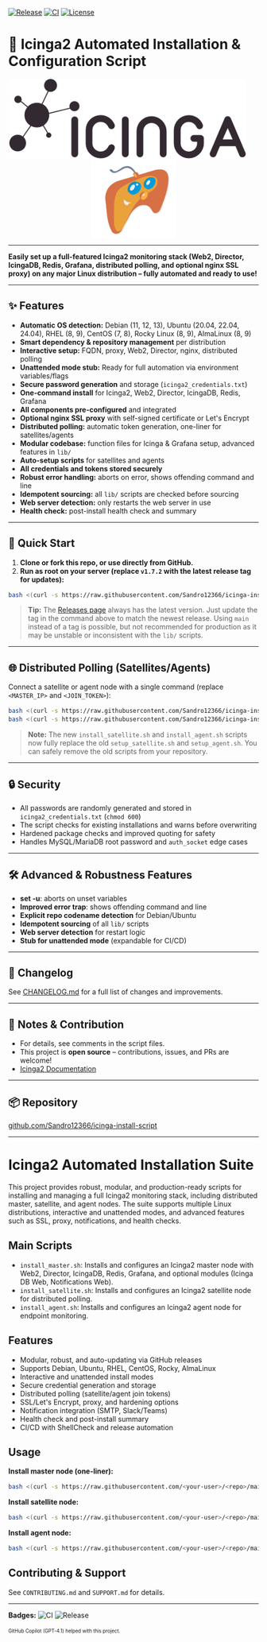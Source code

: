 [![Release](https://img.shields.io/github/v/release/Sandro12366/icinga-install-script?style=flat-square)](https://github.com/Sandro12366/icinga-install-script/releases)
[![CI](https://github.com/Sandro12366/icinga-install-script/actions/workflows/ci.yml/badge.svg)](https://github.com/Sandro12366/icinga-install-script/actions)
[![License](https://img.shields.io/github/license/Sandro12366/icinga-install-script?style=flat-square)](LICENSE)

# 🚀 Icinga2 Automated Installation & Configuration Script

<p align="center">
  <picture style="display:inline-block; vertical-align:middle;">
    <source srcset="media/icinga-logo-invert-screen-export-small.png" media="(prefers-color-scheme: dark)">
    <img alt="Icinga2 Logo" src="media/icinga-logo-screen-export-small.png" height="160" style="display:inline-block; vertical-align:middle; margin-right:24px;">
  </picture>
  <span style="pointer-events:none;">
    <img alt="SanLinAT Logo" src="media/logo-nobackround_orig.png" height="160" style="display:inline-block; vertical-align:middle;">
  </span>
</p>

---

**Easily set up a full-featured Icinga2 monitoring stack (Web2, Director, IcingaDB, Redis, Grafana, distributed polling, and optional nginx SSL proxy) on any major Linux distribution – fully automated and ready to use!**

---

## ✨ Features

- **Automatic OS detection:** Debian (11, 12, 13), Ubuntu (20.04, 22.04, 24.04), RHEL (8, 9), CentOS (7, 8), Rocky Linux (8, 9), AlmaLinux (8, 9)
- **Smart dependency & repository management** per distribution
- **Interactive setup:** FQDN, proxy, Web2, Director, nginx, distributed polling
- **Unattended mode stub:** Ready for full automation via environment variables/flags
- **Secure password generation** and storage (`icinga2_credentials.txt`)
- **One-command install** for Icinga2, Web2, Director, IcingaDB, Redis, Grafana
- **All components pre-configured** and integrated
- **Optional nginx SSL proxy** with self-signed certificate or Let's Encrypt
- **Distributed polling:** automatic token generation, one-liner for satellites/agents
- **Modular codebase:** function files for Icinga & Grafana setup, advanced features in `lib/`
- **Auto-setup scripts** for satellites and agents
- **All credentials and tokens stored securely**
- **Robust error handling:** aborts on error, shows offending command and line
- **Idempotent sourcing:** all `lib/` scripts are checked before sourcing
- **Web server detection:** only restarts the web server in use
- **Health check:** post-install health check and summary

---

## 🚦 Quick Start

1. **Clone or fork this repo, or use directly from GitHub.**
2. **Run as root on your server (replace `v1.7.2` with the latest release tag for updates):**

```sh
bash <(curl -s https://raw.githubusercontent.com/Sandro12366/icinga-install-script/v1.7.2/install_master.sh)
```

> **Tip:** The [Releases page](https://github.com/Sandro12366/icinga-install-script/releases) always has the latest version. Just update the tag in the command above to match the newest release. Using `main` instead of a tag is possible, but not recommended for production as it may be unstable or inconsistent with the `lib/` scripts.

---

## 🌐 Distributed Polling (Satellites/Agents)

Connect a satellite or agent node with a single command (replace `<MASTER_IP>` and `<JOIN_TOKEN>`):

```sh
bash <(curl -s https://raw.githubusercontent.com/Sandro12366/icinga-install-script/v1.7.2/install_satellite.sh) <MASTER_IP> <JOIN_TOKEN>
bash <(curl -s https://raw.githubusercontent.com/Sandro12366/icinga-install-script/v1.7.2/install_agent.sh) <MASTER_IP> <JOIN_TOKEN>
```

> **Note:** The new `install_satellite.sh` and `install_agent.sh` scripts now fully replace the old `setup_satellite.sh` and `setup_agent.sh`. You can safely remove the old scripts from your repository.

---

## 🔒 Security

- All passwords are randomly generated and stored in `icinga2_credentials.txt` (`chmod 600`)
- The script checks for existing installations and warns before overwriting
- Hardened package checks and improved quoting for safety
- Handles MySQL/MariaDB root password and `auth_socket` edge cases

---

## 🛠️ Advanced & Robustness Features

- **set -u**: aborts on unset variables
- **Improved error trap**: shows offending command and line
- **Explicit repo codename detection** for Debian/Ubuntu
- **Idempotent sourcing** of all `lib/` scripts
- **Web server detection** for restart logic
- **Stub for unattended mode** (expandable for CI/CD)

---

## 📝 Changelog

See [CHANGELOG.md](CHANGELOG.md) for a full list of changes and improvements.

---

## 📝 Notes & Contribution

- For details, see comments in the script files.
- This project is **open source** – contributions, issues, and PRs are welcome!
- [Icinga2 Documentation](https://icinga.com/docs/)

---

## 📦 Repository

[github.com/Sandro12366/icinga-install-script](https://github.com/Sandro12366/icinga-install-script)

---

# Icinga2 Automated Installation Suite

This project provides robust, modular, and production-ready scripts for installing and managing a full Icinga2 monitoring stack, including distributed master, satellite, and agent nodes. The suite supports multiple Linux distributions, interactive and unattended modes, and advanced features such as SSL, proxy, notifications, and health checks.

## Main Scripts

- `install_master.sh`: Installs and configures an Icinga2 master node with Web2, Director, IcingaDB, Redis, Grafana, and optional modules (Icinga DB Web, Notifications Web).
- `install_satellite.sh`: Installs and configures an Icinga2 satellite node for distributed polling.
- `install_agent.sh`: Installs and configures an Icinga2 agent node for endpoint monitoring.

## Features
- Modular, robust, and auto-updating via GitHub releases
- Supports Debian, Ubuntu, RHEL, CentOS, Rocky, AlmaLinux
- Interactive and unattended install modes
- Secure credential generation and storage
- Distributed polling (satellite/agent join tokens)
- SSL/Let's Encrypt, proxy, and hardening options
- Notification integration (SMTP, Slack/Teams)
- Health check and post-install summary
- CI/CD with ShellCheck and release automation

## Usage

**Install master node (one-liner):**
```bash
bash <(curl -s https://raw.githubusercontent.com/<your-user>/<repo>/main/install_master.sh)
```

**Install satellite node:**
```bash
bash <(curl -s https://raw.githubusercontent.com/<your-user>/<repo>/main/install_satellite.sh) <MASTER_IP> <JOIN_TOKEN>
```

**Install agent node:**
```bash
bash <(curl -s https://raw.githubusercontent.com/<your-user>/<repo>/main/install_agent.sh) <MASTER_IP> <JOIN_TOKEN>
```

## Contributing & Support
See `CONTRIBUTING.md` and `SUPPORT.md` for details.

---

**Badges:**
![CI](https://github.com/<your-user>/<repo>/actions/workflows/ci.yml/badge.svg)
![Release](https://github.com/<your-user>/<repo>/actions/workflows/release.yml/badge.svg)

<sub><sup>GitHub Copilot (GPT-4.1) helped with this project.</sup></sub>
